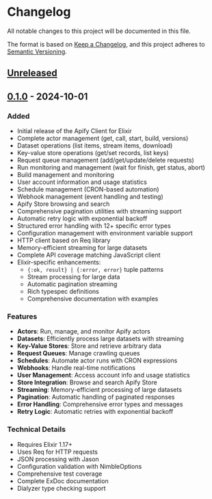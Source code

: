 # Changelog

All notable changes to this project will be documented in this file.

The format is based on [Keep a Changelog](https://keepachangelog.com/en/1.0.0/),
and this project adheres to [Semantic Versioning](https://semver.org/spec/v2.0.0.html).

## [Unreleased]

## [0.1.0] - 2024-10-01

### Added
- Initial release of the Apify Client for Elixir
- Complete actor management (get, call, start, build, versions)
- Dataset operations (list items, stream items, download)
- Key-value store operations (get/set records, list keys)
- Request queue management (add/get/update/delete requests)
- Run monitoring and management (wait for finish, get status, abort)
- Build management and monitoring
- User account information and usage statistics
- Schedule management (CRON-based automation)
- Webhook management (event handling and testing)
- Apify Store browsing and search
- Comprehensive pagination utilities with streaming support
- Automatic retry logic with exponential backoff
- Structured error handling with 12+ specific error types
- Configuration management with environment variable support
- HTTP client based on Req library
- Memory-efficient streaming for large datasets
- Complete API coverage matching JavaScript client
- Elixir-specific enhancements:
  - `{:ok, result} | {:error, error}` tuple patterns
  - Stream processing for large data
  - Automatic pagination streaming
  - Rich typespec definitions
  - Comprehensive documentation with examples

### Features
- **Actors**: Run, manage, and monitor Apify actors
- **Datasets**: Efficiently process large datasets with streaming
- **Key-Value Stores**: Store and retrieve arbitrary data
- **Request Queues**: Manage crawling queues
- **Schedules**: Automate actor runs with CRON expressions
- **Webhooks**: Handle real-time notifications
- **User Management**: Access account info and usage statistics
- **Store Integration**: Browse and search Apify Store
- **Streaming**: Memory-efficient processing of large datasets
- **Pagination**: Automatic handling of paginated responses
- **Error Handling**: Comprehensive error types and messages
- **Retry Logic**: Automatic retries with exponential backoff

### Technical Details
- Requires Elixir 1.17+
- Uses Req for HTTP requests
- JSON processing with Jason
- Configuration validation with NimbleOptions
- Comprehensive test coverage
- Complete ExDoc documentation
- Dialyzer type checking support

[Unreleased]: https://github.com/apify/apify-client-elixir/compare/v0.1.0...HEAD
[0.1.0]: https://github.com/apify/apify-client-elixir/releases/tag/v0.1.0